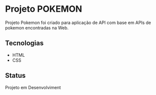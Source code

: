 # Projeto POKEMON 

Projeto Pokemon foi criado para aplicação de API com base em APIs de pokemon encontradas na Web.

## Tecnologias 

- HTML
- CSS

## Status

Projeto em Desenvolviment